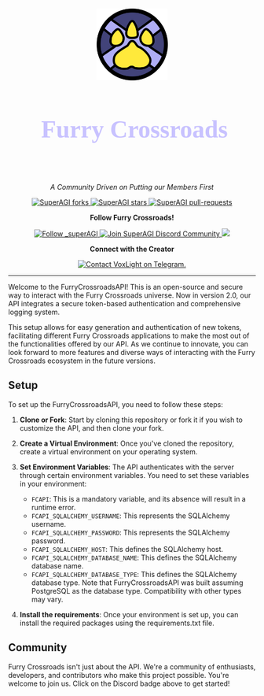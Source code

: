 <div align="center" style="background: url('./app/static/wallpaper.png'); background-position: center 75%; padding: 25px">
  <img src="./app/static/button_logo.PNG" alt="Furry Crossroads Logo" width="145" style="vertical-align: middle">
  <h2 style="font-family: Cursive; font-size: 50px; color: #c8c2ff; display: inline-block; vertical-align: middle; margin-left: 10px;">Furry Crossroads</h2>
</div>


<p align="center"><i>A Community Driven on Putting our Members First</i></p>

<p align="center">
  <a href="https://github.com/Furry-Crossroads/FurryCrossroadsAPI/fork" target="blank">
    <img src="https://img.shields.io/github/forks/Furry-Crossroads/FurryCrossroadsAPI?style=for-the-badge" alt="SuperAGI forks"/>
  </a>
  <a href="https://github.com/Furry-Crossroads/FurryCrossroadsAPI/stargazers" target="blank">
    <img src="https://img.shields.io/github/stars/Furry-Crossroads/FurryCrossroadsAPI?style=for-the-badge" alt="SuperAGI stars"/>
  </a>
  <a href="https://github.com/Furry-Crossroads/FurryCrossroadsAPI/pulls" target="blank">
    <img src="https://img.shields.io/github/issues-pr/Furry-Crossroads/FurryCrossroadsAPI?style=for-the-badge" alt="SuperAGI pull-requests"/>
  </a>
</p>

<p align="center"><b>Follow Furry Crossroads! </b></p>

<p align="center">
  <a href="https://twitter.com/FurryCrossroads" target="blank">
    <img src="https://img.shields.io/twitter/follow/FurryCrossroads?label=Follow: Furry Crossroads&style=social" alt="Follow _superAGI"/>
  </a>
  <a href="https://discord.gg/ryydwvjtj2" target="blank">
    <img src="https://img.shields.io/discord/959444547199434772?label=Join%20Furry%20Crossroads&logo=discord&style=social" alt="Join SuperAGI Discord Community"/>
  </a>
  <a href="https://furrycrossroads.com" target="_blank"><img src="https://img.shields.io/twitter/url?label=Furry%20Crossroads%20Website&logo=website&style=social&url=https://github.com/Furry-Crossroads/FurryCrossroadsAPI"/></a>
</p>

<p align="center"><b>Connect with the Creator </b></p>

<p align="center">
  <a href="https://twitter.com/ishaanbhola" target="blank">
    <a href="https://t.me/voxlight" target="_blank"><img src="https://img.shields.io/twitter/url?label=Telegram&logo=Telegram&style=social&url=https://github.com/Furry-Crossroads/FurryCrossroadsAPI" alt="Contact VoxLight on Telegram."/></a>
  </a>
</p>

<hr>

Welcome to the FurryCrossroadsAPI! This is an open-source and secure way to interact with the Furry Crossroads universe. Now in version 2.0, our API integrates a secure token-based authentication and comprehensive logging system.

This setup allows for easy generation and authentication of new tokens, facilitating different Furry Crossroads applications to make the most out of the functionalities offered by our API. As we continue to innovate, you can look forward to more features and diverse ways of interacting with the Furry Crossroads ecosystem in the future versions.

## Setup

To set up the FurryCrossroadsAPI, you need to follow these steps:

1. **Clone or Fork**: Start by cloning this repository or fork it if you wish to customize the API, and then clone your fork.

2. **Create a Virtual Environment**: Once you've cloned the repository, create a virtual environment on your operating system.

3. **Set Environment Variables**: The API authenticates with the server through certain environment variables. You need to set these variables in your environment:

    - `FCAPI`: This is a mandatory variable, and its absence will result in a runtime error.
    - `FCAPI_SQLALCHEMY_USERNAME`: This represents the SQLAlchemy username.
    - `FCAPI_SQLALCHEMY_PASSWORD`: This represents the SQLAlchemy password.
    - `FCAPI_SQLALCHEMY_HOST`: This defines the SQLAlchemy host.
    - `FCAPI_SQLALCHEMY_DATABASE_NAME`: This defines the SQLAlchemy database name.
    - `FCAPI_SQLALCHEMY_DATABASE_TYPE`: This defines the SQLAlchemy database type. Note that FurryCrossroadsAPI was built assuming PostgreSQL as the database type. Compatibility with other types may vary.

4. **Install the requirements**: Once your environment is set up, you can install the required packages using the requirements.txt file.

## Community

Furry Crossroads isn't just about the API. We're a community of enthusiasts, developers, and contributors who make this project possible. You're welcome to join us. Click on the Discord badge above to get started!

